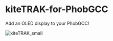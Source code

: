 # kiteTRAK-for-PhobGCC
Add an OLED display to your PhobGCC!

![kiteTRAK_small](https://github.com/kiteCTRL/kiteTRAK-for-PhobGCC/assets/68704631/4c2265f8-7842-4f7e-8d78-8f7caa818333)
